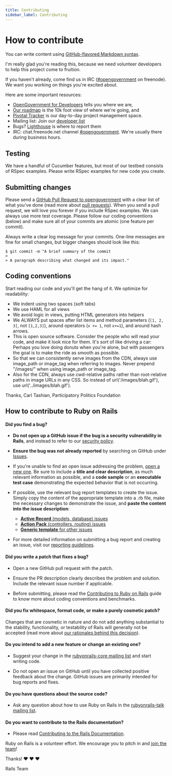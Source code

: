 ```yaml
---
title: Contributing
sidebar_label: Contributing
---
```


# How to contribute

You can write content using [GitHub-flavored Markdown syntax](https://github.github.com/gfm/).



I'm really glad you're reading this, because we need volunteer developers to help this project come to fruition.

If you haven't already, come find us in IRC ([#opengovernment](irc://chat.freenode.net/opengovernment) on freenode). We want you working on things you're excited about.

Here are some important resources:

  * [OpenGovernment for Developers](http://opengovernment.org/pages/developer) tells you where we are,
  * [Our roadmap](http://opengovernment.org/pages/wish-list) is the 10k foot view of where we're going, and
  * [Pivotal Tracker](http://pivotaltracker.com/projects/64842) is our day-to-day project management space.
  * Mailing list: Join our [developer list](http://groups.google.com/group/opengovernment/)
  * Bugs? [Lighthouse](https://participatorypolitics.lighthouseapp.com/projects/47665-opengovernment/overview) is where to report them
  * IRC: chat.freenode.net channel [#opengovernment](irc://chat.freenode.net/opengovernment). We're usually there during business hours.

## Testing

We have a handful of Cucumber features, but most of our testbed consists of RSpec examples. Please write RSpec examples for new code you create.

## Submitting changes

Please send a [GitHub Pull Request to opengovernment](https://github.com/opengovernment/opengovernment/pull/new/master) with a clear list of what you've done (read more about [pull requests](http://help.github.com/pull-requests/)). When you send a pull request, we will love you forever if you include RSpec examples. We can always use more test coverage. Please follow our coding conventions (below) and make sure all of your commits are atomic (one feature per commit).

Always write a clear log message for your commits. One-line messages are fine for small changes, but bigger changes should look like this:

    $ git commit -m "A brief summary of the commit
    > 
    > A paragraph describing what changed and its impact."

## Coding conventions

Start reading our code and you'll get the hang of it. We optimize for readability:

  * We indent using two spaces (soft tabs)
  * We use HAML for all views
  * We avoid logic in views, putting HTML generators into helpers
  * We ALWAYS put spaces after list items and method parameters (`[1, 2, 3]`, not `[1,2,3]`), around operators (`x += 1`, not `x+=1`), and around hash arrows.
  * This is open source software. Consider the people who will read your code, and make it look nice for them. It's sort of like driving a car: Perhaps you love doing donuts when you're alone, but with passengers the goal is to make the ride as smooth as possible.
  * So that we can consistently serve images from the CDN, always use image_path or image_tag when referring to images. Never prepend "/images/" when using image_path or image_tag.
  * Also for the CDN, always use cwd-relative paths rather than root-relative paths in image URLs in any CSS. So instead of url('/images/blah.gif'), use url('../images/blah.gif').

Thanks,
Carl Tashian, Participatory Politics Foundation











## How to contribute to Ruby on Rails

#### **Did you find a bug?**

* **Do not open up a GitHub issue if the bug is a security vulnerability
  in Rails**, and instead to refer to our [security policy](https://rubyonrails.org/security/).

* **Ensure the bug was not already reported** by searching on GitHub under [Issues](https://github.com/rails/rails/issues).

* If you're unable to find an open issue addressing the problem, [open a new one](https://github.com/rails/rails/issues/new). Be sure to include a **title and clear description**, as much relevant information as possible, and a **code sample** or an **executable test case** demonstrating the expected behavior that is not occurring.

* If possible, use the relevant bug report templates to create the issue. Simply copy the content of the appropriate template into a .rb file, make the necessary changes to demonstrate the issue, and **paste the content into the issue description**:
  * [**Active Record** (models, database) issues](https://github.com/rails/rails/blob/master/guides/bug_report_templates/active_record_master.rb)
  * [**Action Pack** (controllers, routing) issues](https://github.com/rails/rails/blob/master/guides/bug_report_templates/action_controller_master.rb)
  * [**Generic template** for other issues](https://github.com/rails/rails/blob/master/guides/bug_report_templates/generic_master.rb)

* For more detailed information on submitting a bug report and creating an issue, visit our [reporting guidelines](https://edgeguides.rubyonrails.org/contributing_to_ruby_on_rails.html#reporting-an-issue).

#### **Did you write a patch that fixes a bug?**

* Open a new GitHub pull request with the patch.

* Ensure the PR description clearly describes the problem and solution. Include the relevant issue number if applicable.

* Before submitting, please read the [Contributing to Ruby on Rails](https://edgeguides.rubyonrails.org/contributing_to_ruby_on_rails.html) guide to know more about coding conventions and benchmarks.

#### **Did you fix whitespace, format code, or make a purely cosmetic patch?**

Changes that are cosmetic in nature and do not add anything substantial to the stability, functionality, or testability of Rails will generally not be accepted (read more about [our rationales behind this decision](https://github.com/rails/rails/pull/13771#issuecomment-32746700)).

#### **Do you intend to add a new feature or change an existing one?**

* Suggest your change in the [rubyonrails-core mailing list](https://groups.google.com/forum/?fromgroups#!forum/rubyonrails-core) and start writing code.

* Do not open an issue on GitHub until you have collected positive feedback about the change. GitHub issues are primarily intended for bug reports and fixes.

#### **Do you have questions about the source code?**

* Ask any question about how to use Ruby on Rails in the [rubyonrails-talk mailing list](https://groups.google.com/forum/?fromgroups#!forum/rubyonrails-talk).

#### **Do you want to contribute to the Rails documentation?**

* Please read [Contributing to the Rails Documentation](https://edgeguides.rubyonrails.org/contributing_to_ruby_on_rails.html#contributing-to-the-rails-documentation).

Ruby on Rails is a volunteer effort. We encourage you to pitch in and [join the team](https://contributors.rubyonrails.org)!

Thanks! :heart: :heart: :heart:

Rails Team